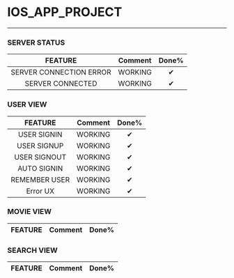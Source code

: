 # IOS_APP_PROJECT
---
### SERVER STATUS
|FEATURE|Comment|Done%|
|:---:|:---:|:---:|
|SERVER CONNECTION ERROR|WORKING|✔|
|SERVER CONNECTED|WORKING|✔|


### USER VIEW
|FEATURE|Comment|Done%|
|:---:|:---:|:---:|
|USER SIGNIN|WORKING|✔|
|USER SIGNUP|WORKING|✔|
|USER SIGNOUT|WORKING|✔|
|AUTO SIGNIN|WORKING|✔|
|REMEMBER USER|WORKING|✔|
|Error UX|WORKING|✔|

### MOVIE VIEW
|FEATURE|Comment|Done%|
|:---:|:---:|:---:|

### SEARCH VIEW
|FEATURE|Comment|Done%|
|:---:|:---:|:---:|

